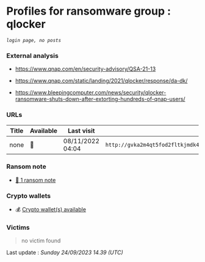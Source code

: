 # Profiles for ransomware group : **qlocker**



_`login page, no posts`_

### External analysis
- https://www.qnap.com/en/security-advisory/QSA-21-13

- https://www.qnap.com/static/landing/2021/qlocker/response/da-dk/

- https://www.bleepingcomputer.com/news/security/qlocker-ransomware-shuts-down-after-extorting-hundreds-of-qnap-users/

### URLs
| Title | Available | Last visit | fqdn | Screenshot 
|---|---|---|---|---|
| none | 🔴 | 08/11/2022 04:04 | `http://gvka2m4qt5fod2fltkjmdk4gxh5oxemhpgmnmtjptms6fkgfzdd62tad.onion` | ❌ | 


### Ransom note
* [📝 1 ransom note](notes/qlocker)

### Crypto wallets
* 💰 <a href="/#/crypto/qlocker.md">Crypto wallet(s) available</a>


### Victims

> no victim found




Last update : _Sunday 24/09/2023 14.39 (UTC)_
